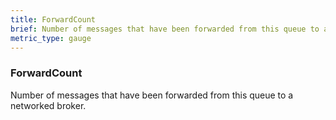 ```yaml
---
title: ForwardCount
brief: Number of messages that have been forwarded from this queue to a networked broker.
metric_type: gauge
---
```

### ForwardCount

Number of messages that have been forwarded from this queue to a networked broker.

